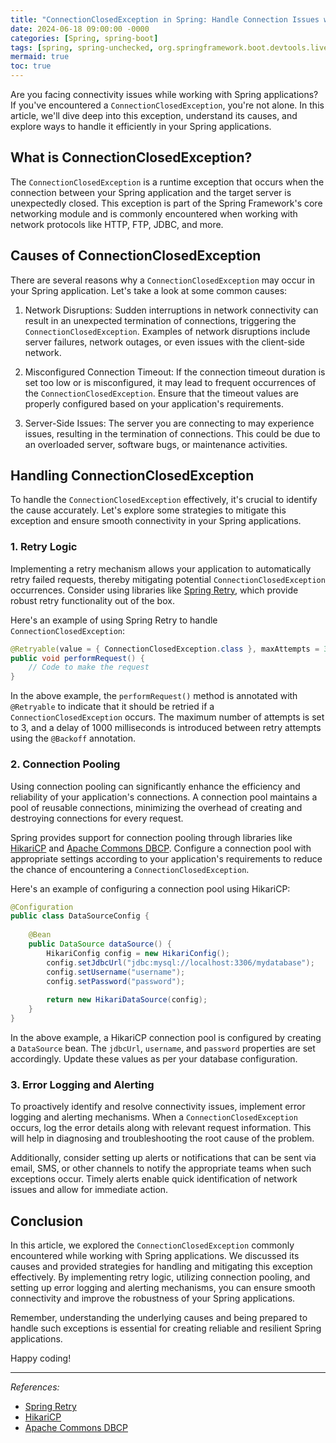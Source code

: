 ```yaml
---
title: "ConnectionClosedException in Spring: Handle Connection Issues with Ease"
date: 2024-06-18 09:00:00 -0000
categories: [Spring, spring-boot]
tags: [spring, spring-unchecked, org.springframework.boot.devtools.livereload]
mermaid: true
toc: true
---
```



Are you facing connectivity issues while working with Spring applications? If you've encountered a `ConnectionClosedException`, you're not alone. In this article, we'll dive deep into this exception, understand its causes, and explore ways to handle it efficiently in your Spring applications.

## What is ConnectionClosedException?

The `ConnectionClosedException` is a runtime exception that occurs when the connection between your Spring application and the target server is unexpectedly closed. This exception is part of the Spring Framework's core networking module and is commonly encountered when working with network protocols like HTTP, FTP, JDBC, and more.

## Causes of ConnectionClosedException

There are several reasons why a `ConnectionClosedException` may occur in your Spring application. Let's take a look at some common causes:

1. Network Disruptions: Sudden interruptions in network connectivity can result in an unexpected termination of connections, triggering the `ConnectionClosedException`. Examples of network disruptions include server failures, network outages, or even issues with the client-side network.

2. Misconfigured Connection Timeout: If the connection timeout duration is set too low or is misconfigured, it may lead to frequent occurrences of the `ConnectionClosedException`. Ensure that the timeout values are properly configured based on your application's requirements.

3. Server-Side Issues: The server you are connecting to may experience issues, resulting in the termination of connections. This could be due to an overloaded server, software bugs, or maintenance activities.

## Handling ConnectionClosedException

To handle the `ConnectionClosedException` effectively, it's crucial to identify the cause accurately. Let's explore some strategies to mitigate this exception and ensure smooth connectivity in your Spring applications.

### 1. Retry Logic

Implementing a retry mechanism allows your application to automatically retry failed requests, thereby mitigating potential `ConnectionClosedException` occurrences. Consider using libraries like [Spring Retry](https://github.com/spring-projects/spring-retry), which provide robust retry functionality out of the box.

Here's an example of using Spring Retry to handle `ConnectionClosedException`:

```java
@Retryable(value = { ConnectionClosedException.class }, maxAttempts = 3, backoff = @Backoff(delay = 1000))
public void performRequest() {
    // Code to make the request
}
```

In the above example, the `performRequest()` method is annotated with `@Retryable` to indicate that it should be retried if a `ConnectionClosedException` occurs. The maximum number of attempts is set to 3, and a delay of 1000 milliseconds is introduced between retry attempts using the `@Backoff` annotation.

### 2. Connection Pooling

Using connection pooling can significantly enhance the efficiency and reliability of your application's connections. A connection pool maintains a pool of reusable connections, minimizing the overhead of creating and destroying connections for every request.

Spring provides support for connection pooling through libraries like [HikariCP](https://github.com/brettwooldridge/HikariCP) and [Apache Commons DBCP](https://commons.apache.org/proper/commons-dbcp/). Configure a connection pool with appropriate settings according to your application's requirements to reduce the chance of encountering a `ConnectionClosedException`.

Here's an example of configuring a connection pool using HikariCP:

```java
@Configuration
public class DataSourceConfig {
    
    @Bean
    public DataSource dataSource() {
        HikariConfig config = new HikariConfig();
        config.setJdbcUrl("jdbc:mysql://localhost:3306/mydatabase");
        config.setUsername("username");
        config.setPassword("password");
        
        return new HikariDataSource(config);
    }
}
```

In the above example, a HikariCP connection pool is configured by creating a `DataSource` bean. The `jdbcUrl`, `username`, and `password` properties are set accordingly. Update these values as per your database configuration.

### 3. Error Logging and Alerting

To proactively identify and resolve connectivity issues, implement error logging and alerting mechanisms. When a `ConnectionClosedException` occurs, log the error details along with relevant request information. This will help in diagnosing and troubleshooting the root cause of the problem.

Additionally, consider setting up alerts or notifications that can be sent via email, SMS, or other channels to notify the appropriate teams when such exceptions occur. Timely alerts enable quick identification of network issues and allow for immediate action.

## Conclusion

In this article, we explored the `ConnectionClosedException` commonly encountered while working with Spring applications. We discussed its causes and provided strategies for handling and mitigating this exception effectively. By implementing retry logic, utilizing connection pooling, and setting up error logging and alerting mechanisms, you can ensure smooth connectivity and improve the robustness of your Spring applications.

Remember, understanding the underlying causes and being prepared to handle such exceptions is essential for creating reliable and resilient Spring applications.

Happy coding!

---

*References:*

- [Spring Retry](https://github.com/spring-projects/spring-retry)
- [HikariCP](https://github.com/brettwooldridge/HikariCP)
- [Apache Commons DBCP](https://commons.apache.org/proper/commons-dbcp/)